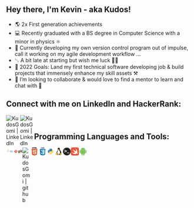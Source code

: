 ## Hey there, I'm Kevin - aka Kudos! 

- 🌎 2x First generation achievements 
- 💻 Recently graduated with a BS degree in Computer Science with a minor in physics ⚛️
- 🏓 Currently developing my own version control program out of impulse, call it working on my agile development workflow ...
- ␂ A bit late at starting but wish me luck 🚀🌖
- 🥖 2022 Goals: Land my first technical software developing job & build projects that immensely  enhance my skill assets ⚒
- 🌱 I’m looking to collaborate & would love to find a mentor to learn and chat with 👥

## Connect with me on LinkedIn and HackerRank: 

[<img align="left" alt="KudosGomi | LinkedIn" width="38px" src="https://cdn.jsdelivr.net/npm/simple-icons@v3/icons/linkedin.svg" />][linkedin]
[<img align="left" alt="KudosGomi | LinkedIn" width="38px" src="https://cdn.jsdelivr.net/npm/simple-icons@v3/icons/hackerrank.svg" />][hackerrank]

<br />

 ## Programming Languages and Tools:

[<img align="left" alt="KudosGomi | Java" width="22px" 
src="https://raw.githubusercontent.com/github/explore/80688e429a7d4ef2fca1e82350fe8e3517d3494d/topics/java/java.png" />][Java]
[<img align="left" alt="KudosGomi | git" width="22px" 
src="https://raw.githubusercontent.com/github/explore/80688e429a7d4ef2fca1e82350fe8e3517d3494d/topics/git/git.png" />][git]
[<img align="left" alt="KudosGomi | github" width="22px" src="https://cdn.jsdelivr.net/npm/simple-icons@v3/icons/github.svg" />][github]
[<img align="left" alt="KudosGomi | HTML5" width="22px"
src="https://raw.githubusercontent.com/github/explore/80688e429a7d4ef2fca1e82350fe8e3517d3494d/topics/html/html.png" />][html5]
[<img align="left" alt="KudosGomi | CSS" width="22px" src="https://raw.githubusercontent.com/github/explore/80688e429a7d4ef2fca1e82350fe8e3517d3494d/topics/css/css.png" />][css]
[<img align="left" alt="KudosGomi | Python" width="22px" src="https://raw.githubusercontent.com/github/explore/80688e429a7d4ef2fca1e82350fe8e3517d3494d/topics/python/python.png" />][python]
[<img align="left" alt="KudosGomi | Linux" width="22px" src="https://raw.githubusercontent.com/github/explore/80688e429a7d4ef2fca1e82350fe8e3517d3494d/topics/linux/linux.png" />][linux]
[<img align="left" alt="KudosGomi | Linux" width="22px" src="https://raw.githubusercontent.com/github/explore/d92924b1d925bb134e308bd29c9de6c302ed3beb/topics/terminal/terminal.png" />][terminal]
[<img align="left" alt="KudosGomi | Java" width="22px" 
src="https://raw.githubusercontent.com/github/explore/80688e429a7d4ef2fca1e82350fe8e3517d3494d/topics/swift/swift.png" />][swift]
[<img align="left" alt="KudosGomi | Java" width="22px" 
src="https://raw.githubusercontent.com/github/explore/80688e429a7d4ef2fca1e82350fe8e3517d3494d/topics/android/android.png" />][android]

<br />
<br />

[linkedin]: https://www.linkedin.com/in/keving-cs/
[hackerrank]: https://www.hackerrank.com/Sanghelious
[java]: https://docs.oracle.com/en/java/
[python]: https://raw.githubusercontent.com/github/explore/80688e429a7d4ef2fca1e82350fe8e3517d3494d/topics/python/python.png
[git]: https://git-scm.com
[github]: https://github.com/KudosGomi
[html5]: https://raw.githubusercontent.com/github/explore/80688e429a7d4ef2fca1e82350fe8e3517d3494d/topics/html/html.png
[css]: https://raw.githubusercontent.com/github/explore/80688e429a7d4ef2fca1e82350fe8e3517d3494d/topics/css/css.png
[linux]: https://raw.githubusercontent.com/github/explore/80688e429a7d4ef2fca1e82350fe8e3517d3494d/topics/linux/linux.png
[terminal]: https://raw.githubusercontent.com/github/explore/d92924b1d925bb134e308bd29c9de6c302ed3beb/topics/terminal/terminal.png
[swift]: https://raw.githubusercontent.com/github/explore/80688e429a7d4ef2fca1e82350fe8e3517d3494d/topics/swift/swift.png
[android]: https://raw.githubusercontent.com/github/explore/80688e429a7d4ef2fca1e82350fe8e3517d3494d/topics/android/android.png

<!---
KudosGomi/KudosGomi is a ✨ special ✨ repository because its `README.md` (this file) appears on your GitHub profile.
You can click the Preview link to take a look at your changes.
--->

